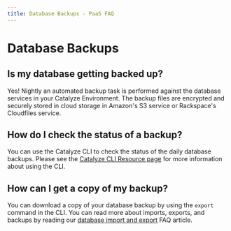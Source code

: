 ```yaml
---
title: Database Backups - PaaS FAQ
---
```


# Database Backups
## Is my database getting backed up?
Yes! Nightly an automated backup task is performed against the database services in your Catalyze Environment. The backup files are encrypted and securely stored in cloud storage in Amazon's S3 service or Rackspace's Cloudfiles service.

## How do I check the status of a backup?
You can use the Catalyze CLI to check the status of the daily database backups. Please see the [Catalyze CLI Resource page](https://resources.catalyze.io/paas/cli/sections/backup-list/) for more information about using the CLI.

## How can I get a copy of my backup?
You can download a copy of your database backup by using the `export` command in the CLI. You can read more about imports, exports, and backups by reading our [database import and export](//resources.catalyze.io/paas/paas-faq/import-export/) FAQ article.
